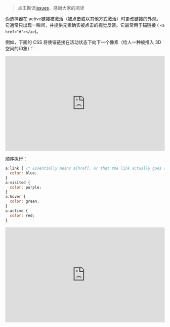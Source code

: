> 点击勘误[issues](https://github.com/webVueBlog/tailwindcss-chinese/issues)，感谢大家的阅读

伪选择器在:active链接被激活（被点击或以其他方式激活）时更改链接的外观。它通常只出现一瞬间，并提供元素确实被点击的视觉反馈。它最常用于锚链接 ( `<a href="#"></a>`)。

例如，下面的 CSS 将使锚链接在活动状态下向下一个像素（给人一种被推入 3D 空间的印象）：

<iframe height="300" style="width: 100%;" scrolling="no" title=":active" src="https://codepen.io/webvueblog/embed/ZErKyBg?default-tab=css%2Cresult" frameborder="no" loading="lazy" allowtransparency="true" allowfullscreen="true">
  See the Pen <a href="https://codepen.io/webvueblog/pen/ZErKyBg">
  :active</a> by 我是哪吒（达达） (<a href="https://codepen.io/webvueblog">@webvueblog</a>)
  on <a href="https://codepen.io">CodePen</a>.
</iframe>

顺序执行：

```js
a:link { /* Essentially means a[href], or that the link actually goes somewhere */
  color: blue;
}
a:visited {
  color: purple;
}
a:hover {
  color: green;
}
a:active {
  color: red;
}
```

<iframe height="300" style="width: 100%;" scrolling="no" title="a:" src="https://codepen.io/webvueblog/embed/GRQmEWy?default-tab=css%2Cresult" frameborder="no" loading="lazy" allowtransparency="true" allowfullscreen="true">
  See the Pen <a href="https://codepen.io/webvueblog/pen/GRQmEWy">
  a:</a> by 我是哪吒（达达） (<a href="https://codepen.io/webvueblog">@webvueblog</a>)
  on <a href="https://codepen.io">CodePen</a>.
</iframe>

